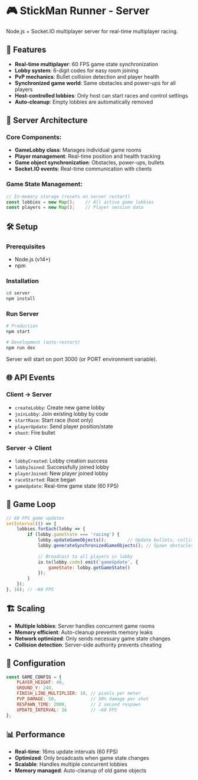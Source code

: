 # 🎮 StickMan Runner - Server

Node.js + Socket.IO multiplayer server for real-time multiplayer racing.

## 🚀 Features

- **Real-time multiplayer**: 60 FPS game state synchronization
- **Lobby system**: 6-digit codes for easy room joining
- **PvP mechanics**: Bullet collision detection and player health
- **Synchronized game world**: Same obstacles and power-ups for all players
- **Host-controlled lobbies**: Only host can start races and control settings
- **Auto-cleanup**: Empty lobbies are automatically removed

## 📁 Server Architecture

### Core Components:
- **GameLobby class**: Manages individual game rooms
- **Player management**: Real-time position and health tracking  
- **Game object synchronization**: Obstacles, power-ups, bullets
- **Socket.IO events**: Real-time communication with clients

### Game State Management:
```javascript
// In-memory storage (resets on server restart)
const lobbies = new Map();    // All active game lobbies
const players = new Map();    // Player session data
```

## 🛠️ Setup

### Prerequisites
- Node.js (v14+)
- npm

### Installation
```bash
cd server
npm install
```

### Run Server
```bash
# Production
npm start

# Development (auto-restart)
npm run dev
```

Server will start on port 3000 (or PORT environment variable).

## 🌐 API Events

### Client → Server
- `createLobby`: Create new game lobby
- `joinLobby`: Join existing lobby by code
- `startRace`: Start race (host only)
- `playerUpdate`: Send player position/state
- `shoot`: Fire bullet

### Server → Client  
- `lobbyCreated`: Lobby creation success
- `lobbyJoined`: Successfully joined lobby
- `playerJoined`: New player joined lobby
- `raceStarted`: Race began
- `gameUpdate`: Real-time game state (60 FPS)

## 🎯 Game Loop

```javascript
// 60 FPS game updates
setInterval(() => {
    lobbies.forEach(lobby => {
        if (lobby.gameState === 'racing') {
            lobby.updateGameObjects();        // Update bullets, collisions
            lobby.generateSynchronizedGameObjects(); // Spawn obstacles/power-ups
            
            // Broadcast to all players in lobby
            io.to(lobby.code).emit('gameUpdate', {
                gameState: lobby.getGameState()
            });
        }
    });
}, 16); // ~60 FPS
```

## 🏗️ Scaling

- **Multiple lobbies**: Server handles concurrent game rooms
- **Memory efficient**: Auto-cleanup prevents memory leaks
- **Network optimized**: Only sends necessary game state changes
- **Collision detection**: Server-side authority prevents cheating

## 🔧 Configuration

```javascript
const GAME_CONFIG = {
    PLAYER_HEIGHT: 40,
    GROUND_Y: 240,
    FINISH_LINE_MULTIPLIER: 10, // pixels per meter
    PVP_DAMAGE: 50,             // 50% damage per shot
    RESPAWN_TIME: 2000,         // 2 second respawn
    UPDATE_INTERVAL: 16         // ~60 FPS
};
```

## 📊 Performance

- **Real-time**: 16ms update intervals (60 FPS)
- **Optimized**: Only broadcasts when game state changes
- **Scalable**: Handles multiple concurrent lobbies
- **Memory managed**: Auto-cleanup of old game objects